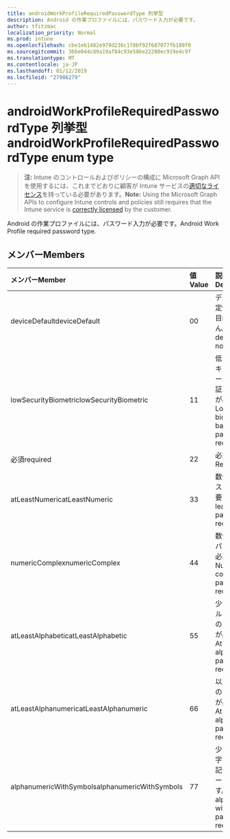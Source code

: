 ```yaml
---
title: androidWorkProfileRequiredPasswordType 列挙型
description: Android の作業プロファイルには、パスワード入力が必要です。
author: tfitzmac
localization_priority: Normal
ms.prod: intune
ms.openlocfilehash: cbe1eb1482e979d236c1f8bf92f687077fb189f0
ms.sourcegitcommit: 36be044c89a19af84c93e586e22200ec919e4c9f
ms.translationtype: MT
ms.contentlocale: ja-JP
ms.lasthandoff: 01/12/2019
ms.locfileid: "27986279"
---
```

# <a name="androidworkprofilerequiredpasswordtype-enum-type"></a><span data-ttu-id="aecd5-103">androidWorkProfileRequiredPasswordType 列挙型</span><span class="sxs-lookup"><span data-stu-id="aecd5-103">androidWorkProfileRequiredPasswordType enum type</span></span>

> <span data-ttu-id="aecd5-104">**注:** Intune のコントロールおよびポリシーの構成に Microsoft Graph API を使用するには、これまでどおりに顧客が Intune サービスの[適切なライセンス](https://go.microsoft.com/fwlink/?linkid=839381)を持っている必要があります。</span><span class="sxs-lookup"><span data-stu-id="aecd5-104">**Note:** Using the Microsoft Graph APIs to configure Intune controls and policies still requires that the Intune service is [correctly licensed](https://go.microsoft.com/fwlink/?linkid=839381) by the customer.</span></span>

<span data-ttu-id="aecd5-105">Android の作業プロファイルには、パスワード入力が必要です。</span><span class="sxs-lookup"><span data-stu-id="aecd5-105">Android Work Profile required password type.</span></span>
## <a name="members"></a><span data-ttu-id="aecd5-106">メンバー</span><span class="sxs-lookup"><span data-stu-id="aecd5-106">Members</span></span>
|<span data-ttu-id="aecd5-107">メンバー</span><span class="sxs-lookup"><span data-stu-id="aecd5-107">Member</span></span>|<span data-ttu-id="aecd5-108">値</span><span class="sxs-lookup"><span data-stu-id="aecd5-108">Value</span></span>|<span data-ttu-id="aecd5-109">説明</span><span class="sxs-lookup"><span data-stu-id="aecd5-109">Description</span></span>|
|:---|:---|:---|
|<span data-ttu-id="aecd5-110">deviceDefault</span><span class="sxs-lookup"><span data-stu-id="aecd5-110">deviceDefault</span></span>|<span data-ttu-id="aecd5-111">0</span><span class="sxs-lookup"><span data-stu-id="aecd5-111">0</span></span>|<span data-ttu-id="aecd5-112">デバイスの既定値でことを目的しません。</span><span class="sxs-lookup"><span data-stu-id="aecd5-112">Device default value, no intent.</span></span>|
|<span data-ttu-id="aecd5-113">lowSecurityBiometric</span><span class="sxs-lookup"><span data-stu-id="aecd5-113">lowSecurityBiometric</span></span>|<span data-ttu-id="aecd5-114">1</span><span class="sxs-lookup"><span data-stu-id="aecd5-114">1</span></span>|<span data-ttu-id="aecd5-115">低レベルのセキュリティ ベースの生体認証パスワードが必要です。</span><span class="sxs-lookup"><span data-stu-id="aecd5-115">Low security biometrics based password required.</span></span>|
|<span data-ttu-id="aecd5-116">必須</span><span class="sxs-lookup"><span data-stu-id="aecd5-116">required</span></span>|<span data-ttu-id="aecd5-117">2</span><span class="sxs-lookup"><span data-stu-id="aecd5-117">2</span></span>|<span data-ttu-id="aecd5-118">必須。</span><span class="sxs-lookup"><span data-stu-id="aecd5-118">Required.</span></span>|
|<span data-ttu-id="aecd5-119">atLeastNumeric</span><span class="sxs-lookup"><span data-stu-id="aecd5-119">atLeastNumeric</span></span>|<span data-ttu-id="aecd5-120">3</span><span class="sxs-lookup"><span data-stu-id="aecd5-120">3</span></span>|<span data-ttu-id="aecd5-121">数値以上のパスワードが必要です。</span><span class="sxs-lookup"><span data-stu-id="aecd5-121">At least numeric password required.</span></span>|
|<span data-ttu-id="aecd5-122">numericComplex</span><span class="sxs-lookup"><span data-stu-id="aecd5-122">numericComplex</span></span>|<span data-ttu-id="aecd5-123">4</span><span class="sxs-lookup"><span data-stu-id="aecd5-123">4</span></span>|<span data-ttu-id="aecd5-124">数値の複雑なパスワードが必要です。</span><span class="sxs-lookup"><span data-stu-id="aecd5-124">Numeric complex password required.</span></span>|
|<span data-ttu-id="aecd5-125">atLeastAlphabetic</span><span class="sxs-lookup"><span data-stu-id="aecd5-125">atLeastAlphabetic</span></span>|<span data-ttu-id="aecd5-126">5</span><span class="sxs-lookup"><span data-stu-id="aecd5-126">5</span></span>|<span data-ttu-id="aecd5-127">少なくともアルファベットのパスワードが必要です。</span><span class="sxs-lookup"><span data-stu-id="aecd5-127">At least alphabetic password required.</span></span>|
|<span data-ttu-id="aecd5-128">atLeastAlphanumeric</span><span class="sxs-lookup"><span data-stu-id="aecd5-128">atLeastAlphanumeric</span></span>|<span data-ttu-id="aecd5-129">6</span><span class="sxs-lookup"><span data-stu-id="aecd5-129">6</span></span>|<span data-ttu-id="aecd5-130">以上の英数字のパスワードが必要です。</span><span class="sxs-lookup"><span data-stu-id="aecd5-130">At least alphanumeric password required.</span></span>|
|<span data-ttu-id="aecd5-131">alphanumericWithSymbols</span><span class="sxs-lookup"><span data-stu-id="aecd5-131">alphanumericWithSymbols</span></span>|<span data-ttu-id="aecd5-132">7</span><span class="sxs-lookup"><span data-stu-id="aecd5-132">7</span></span>|<span data-ttu-id="aecd5-133">少なくとも文字の英数字の記号のパスワードが必要です。</span><span class="sxs-lookup"><span data-stu-id="aecd5-133">At least alphanumeric with symbols password required.</span></span>|



